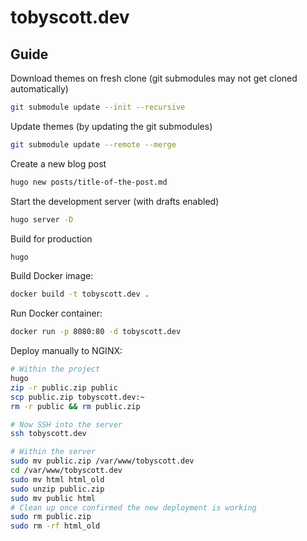 # tobyscott.dev

## Guide

Download themes on fresh clone (git submodules may not get cloned automatically)
```bash
git submodule update --init --recursive
```

Update themes (by updating the git submodules)
```bash
git submodule update --remote --merge
```

Create a new blog post
```bash
hugo new posts/title-of-the-post.md
```

Start the development server (with drafts enabled)
```bash
hugo server -D
```

Build for production
```bash
hugo
```

Build Docker image:
```bash
docker build -t tobyscott.dev .
```

Run Docker container:
```bash
docker run -p 8080:80 -d tobyscott.dev
```

Deploy manually to NGINX:
```bash
# Within the project
hugo
zip -r public.zip public
scp public.zip tobyscott.dev:~
rm -r public && rm public.zip

# Now SSH into the server
ssh tobyscott.dev

# Within the server
sudo mv public.zip /var/www/tobyscott.dev
cd /var/www/tobyscott.dev
sudo mv html html_old
sudo unzip public.zip
sudo mv public html
# Clean up once confirmed the new deployment is working
sudo rm public.zip
sudo rm -rf html_old
```